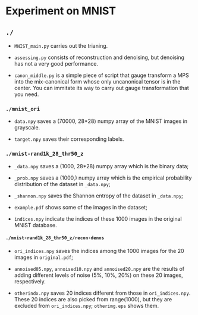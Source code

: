 # Experiment on MNIST

## `./`

* `MNIST_main.py` carries out the trianing.

* `assessing.py` consists of reconstruction and denoising, but denoising has not a very good performance.

* `canon_middle.py` is a simple piece of script that gauge transform a MPS into the mix-canonical form whose only uncanonical tensor is in the center. You can immitate its way to carry out gauge transformation that you need.


### `./mnist_ori`

* `data.npy` saves a (70000, 28*28) numpy array of the MNIST images in grayscale.

* `target.npy` saves their corresponding labels.

### `./mnist-rand1k_28_thr50_z`

* `_data.npy` saves a (1000, 28*28) numpy array which is the binary data;

* `_prob.npy` saves a (1000,) numpy array which is the empirical probability distribution of the dataset in `_data.npy`;

* `_shannon.npy` saves the Shannon entropy of the dataset in `_data.npy`;

* `example.pdf` shows some of the images in the dataset;

* `indices.npy` indicate the indices of these 1000 images in the original MNIST database.

#### `./mnist-rand1k_28_thr50_z/recon-denos`

* `ori_indices.npy` saves the indices among the 1000 images for the 20 images in `original.pdf`;

* `annoised05.npy`, `annoised10.npy` and `annoised20.npy` are the results of adding different levels of noise (5%, 10%, 20%) on these 20 images, respectively.

* `otherindx.npy` saves 20 indices different from those in `ori_indices.npy`. These 20 indices are also picked from range(1000), but they are excluded from `ori_indices.npy`; `otherimg.eps` shows them.